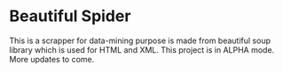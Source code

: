 # Beautiful Spider

This is a scrapper for data-mining purpose is made from beautiful soup library which is used for HTML and XML. This project is in ALPHA mode. More updates to come. 

